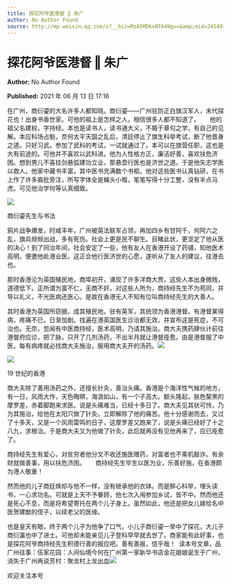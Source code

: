 ```yaml
---
title: 探花阿爷医港督 ‖ 朱广
author: No Author Found
source: http://mp.weixin.qq.com/s?__biz=MzA5MDkxNTA4Ng==&amp;mid=2454911152&amp;idx=1&amp;sn=b6161f5e29316ccc2e07444a10eef1e4&amp;chksm=87a230d1b0d5b9c7bad71f58f6a7d05ad67630aadf8687bc3ec8a9b42a0e7388b5bbc827e573&poc_token=HJ_Do2ejHyO-wNZGG8Q1S8FdPgy1YBBEob-nUEme
---
```


# 探花阿爷医港督 ‖ 朱广

**Author:** No Author Found

**Published:** 2021 年 06 月 13 日 17:16

在广州，商衍鎏的大名许多人都知晓。商衍鎏——广州驻防正白旗汉军人，末代探花也！出身书香世家。可他的祖上是怎样之人，相信很多人都不知道了。      他的祖父名建权，字持经。本也是读书人，读书通大义，不屑于章句之学，有自己的见解。本应科场占魁，奈何太平天国之乱后，清廷停止了旗生科举考试，断了他晋身之道。只好习武。参加了武科的考试，一试就通过了。本可以在旗营任职，这也是大有前途的。可他并不喜欢以武科进。他为人性格方正，廉洁好善，喜欢扶危济困。想到男儿不喜挂剑悬弧建功立业，那悬壶行医也是济世之道。于是他矢志学医以救人。他家中藏书丰富，其中医书充满数个书柜。他对这些医书认真钻研，在书上作了许多眉批旁注，所写字体全是蝇头小楷，笔笔写得十分工整，没有半点马虎。可见他治学何等认真细致。

![](https://mmbiz.qpic.cn/mmbiz_jpg/PJWG74pLsMaKliajX08I9t22UfPBS28nOicjJG8MsJiclricDibyto3h9yQO7ecggqWCL7DvTrwuAcQSODbBicyHEqgw/640)

商衍鎏先生与书法

鸦片战争爆发，时咸丰年，广州被英法联军占领，再加四乡有甘阿千，何阿六之乱，旗兵频频出战，多有死伤。社会上更是民不聊生。目睹此状，更坚定了他从医的决心！到了同治年间，社会安定了一些，他有友人在香港开设了药铺，知他医术高明，便邀他赴港业医。这正合他行医济世的心愿，遂听从了友人的建议，往港去也。

那时香港沦为英国殖民地，商埠初开，涌现了许多洋商大贾，这些人本出身微贱，道德低下。正所谓为富不仁，无商不奸。对这些人所为，商持经先生不为苟同，并导以礼义，不光医病还医心。是故在香港无人不知有位叫商持经先生的大善人。

其时香港为英国所窃据，成其殖民地。驻有英军，其统领为香港港督。有港督某得病，疼痛不已，日渐加剧。找遍在港英国医生诊治都无效，并宣布这是死症，不可治也。无奈，忽闻有中医商持经，医术高明，乃请其施治。商大夫携药肆伙计前往港督府应诊，把了脉，只开了几剂汤药，不出半月就让港督痊愈。由是港督服了中医，每有病疼就必找商大夫施治，服用商大夫开的汤药。![](https://mmbiz.qpic.cn/mmbiz_jpg/PJWG74pLsMaKliajX08I9t22UfPBS28nOlUwAT7icQLsBn2LYBKDqgAUz1OJMuKyLD0AQjiaapStZ1SgLgZumD4Dg/640)

![](https://mmbiz.qpic.cn/mmbiz_jpg/PJWG74pLsMaKliajX08I9t22UfPBS28nOnc7ibpudTSGm3GrLbC6E88kqjP5PibPngliauHjzgib9qfrYfDkJf93yag/640)

19 世纪的香港

商大夫除了善用汤药之外，还擅长针灸，善治头痛。香港是个海洋性气候的地方，有一日，风雨大作，天色晦暝，海浪如山，有一个子高大。额头隆起，肤色黧黑的摩罗差，赤着脚跑来求医。说是头痛难当，已经十多日了。商大夫见其状可怜，乃为其施治，给他在太阳穴做了针灸。立即解除了他的痛苦。他十分感谢而去，又过了十多天，又是一个风雨雷鸣的日子，这摩罗差又跑来了，说是头痛已经好了十之八九，求根治。于是商大夫又为他做了针灸，此后就再没有见他再来了，应已痊愈了。

商持经先生有爱心，对贫穷者他分文不收还施医赠药，对富者也不乘机敲诈。有余财就做善事，用以扶危济困。      商持经先生毕生以医为业，乐善好施，在香港颇为港人敬重！

然而他的儿子商廷焕却与他不一样，没有继承他的衣钵。而是醉心科举，埋头读书，一心求功名。可就是上天不予眷顾，他七次入闱参加乡试，皆不中。然而他还是死心不息，而是将希望寄托在两个儿子身上。虽然如此，他还是把女儿嫁给名中医贺建猷的侄子，以续老父的医缘。

也是皇天有眼，终于两个儿子为他争了口气，小儿子商衍鎏一举中了探花，大儿子商衍瀛也中了进士。可他却未能亲见儿子登科早早就去世了。商家能有此好事，也是探花阿爷商持经先生积德行善的报应吧。善有善报，信乎哉！  读本号文章，品广州往事：伍家花园：人间仙境今何在广州第一家新华书店金花娘娘诞生于广州，消失于广州再说芳村：聚龙村上龙出血![](https://mmbiz.qpic.cn/mmbiz_jpg/PJWG74pLsMaKliajX08I9t22UfPBS28nOhYv97HZpjf7KnE19MJvVgAGssicL4s6TbOHBgbg5libEcHibib92sHd0icQ/640)

欢迎关注本号
